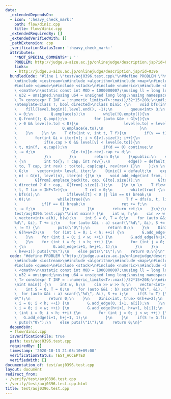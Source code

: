 ```yaml
---
data:
  _extendedDependsOn:
  - icon: ':heavy_check_mark:'
    path: flow/dinic.cpp
    title: flow/dinic.cpp
  _extendedRequiredBy: []
  _extendedVerifiedWith: []
  _pathExtension: cpp
  _verificationStatusIcon: ':heavy_check_mark:'
  attributes:
    '*NOT_SPECIAL_COMMENTS*': ''
    PROBLEM: http://judge.u-aizu.ac.jp/onlinejudge/description.jsp?id=0396
    links:
    - http://judge.u-aizu.ac.jp/onlinejudge/description.jsp?id=0396
  bundledCode: "#line 1 \"test/aoj0396.test.cpp\"\n#define PROBLEM \"http://judge.u-aizu.ac.jp/onlinejudge/description.jsp?id=0396\"\
    \n#include <iostream>\n#include <algorithm>\n#include <map>\n#include <set>\n\
    #include <queue>\n#include <stack>\n#include <numeric>\n#include <bitset>\n#include\
    \ <cmath>\n\nstatic const int MOD = 1000000007;\nusing ll = long long;\nusing\
    \ u32 = unsigned;\nusing u64 = unsigned long long;\nusing namespace std;\n\ntemplate<class\
    \ T> constexpr T INF = ::numeric_limits<T>::max()/32*15+208;\n\n#line 1 \"flow/dinic.cpp\"\
    \ntemplate<class T, bool directed>\nclass Dinic {\n    void bfs(int s){\n    \
    \    fill(level.begin(),level.end(), -1);\n        queue<int> Q;\n        level[s]\
    \ = 0;\n        Q.emplace(s);\n        while(!Q.empty()){\n            int v =\
    \ Q.front(); Q.pop();\n            for (auto &&e : G[v]){\n                if(e.cap\
    \ > 0 && level[e.to] < 0){\n                    level[e.to] = level[v] + 1;\n\
    \                    Q.emplace(e.to);\n                }\n            }\n    \
    \    }\n    }\n \n    T dfs(int v, int t, T f){\n        if(v == t) return f;\n\
    \        for(int &i = iter[v]; i < G[v].size(); i++){\n            edge &e = G[v][i];\n\
    \            if(e.cap > 0 && level[v] < level[e.to]){\n                T d = dfs(e.to,\
    \ t, min(f,  e.cap));\n                if(d == 0) continue;\n                e.cap\
    \ -= d;\n                G[e.to][e.rev].cap += d;\n                return d;\n\
    \            }\n        }\n        return 0;\n    }\npublic:\n    struct edge\
    \ {\n        int to{}; T cap; int rev{};\n        edge() = default;\n        edge(int\
    \ to, T cap, int rev) : to(to), cap(cap), rev(rev) {}\n    };\n \n    vector<vector<edge>>\
    \ G;\n    vector<int> level, iter;\n    Dinic() = default;\n    explicit Dinic(int\
    \ n) : G(n), level(n), iter(n) {}\n \n    void add_edge(int from, int to, T cap){\n\
    \        G[from].emplace_back(to, cap, G[to].size());\n        G[to].emplace_back(from,\
    \ directed ? 0 : cap,  G[from].size()-1);\n    }\n \n \n    T flow(int s, int\
    \ t, T lim = INF<T>){\n        T ret = 0;\n        while(true) {\n           \
    \ bfs(s);\n            if(level[t] < 0 || lim == 0) break;\n            fill(iter.begin(),iter.end(),\
    \ 0);\n            while(true){\n                T f = dfs(s, t, lim);\n     \
    \           if(f == 0) break;\n                ret += f;\n                lim\
    \ -= f;\n            }\n        }\n        return ret;\n    }\n};\n#line 21 \"\
    test/aoj0396.test.cpp\"\nint main() {\n    int w, h;\n    cin >> w >> h;\n   \
    \ vector<int> a(h), b(w);\n    int S = 0, T = 0;\n    for (auto &&i : b) scanf(\"\
    %d\", &i), T += i;\n    for (auto &&i : a) scanf(\"%d\", &i), S += i;\n    if(S\
    \ != T) {\n        puts(\"0\");\n        return 0;\n    }\n    Dinic<int, true>\
    \ G(h+w+2);\n    for (int i = 0; i < h; ++i) {\n        G.add_edge(0, i+1, a[i]);\n\
    \    }\n    for (int i = 0; i < w; ++i) {\n        G.add_edge(h+i+1, h+w+1, b[i]);\n\
    \    }\n    for (int i = 0; i < h; ++i) {\n        for (int j = 0; j < w; ++j)\
    \ {\n            G.add_edge(i+1, h+j+1, 1);\n        }\n    }\n    if(S != G.flow(0,\
    \ h+w+1)) puts(\"0\");\n    else puts(\"1\");\n    return 0;\n}\n"
  code: "#define PROBLEM \"http://judge.u-aizu.ac.jp/onlinejudge/description.jsp?id=0396\"\
    \n#include <iostream>\n#include <algorithm>\n#include <map>\n#include <set>\n\
    #include <queue>\n#include <stack>\n#include <numeric>\n#include <bitset>\n#include\
    \ <cmath>\n\nstatic const int MOD = 1000000007;\nusing ll = long long;\nusing\
    \ u32 = unsigned;\nusing u64 = unsigned long long;\nusing namespace std;\n\ntemplate<class\
    \ T> constexpr T INF = ::numeric_limits<T>::max()/32*15+208;\n\n#include \"../flow/dinic.cpp\"\
    \nint main() {\n    int w, h;\n    cin >> w >> h;\n    vector<int> a(h), b(w);\n\
    \    int S = 0, T = 0;\n    for (auto &&i : b) scanf(\"%d\", &i), T += i;\n  \
    \  for (auto &&i : a) scanf(\"%d\", &i), S += i;\n    if(S != T) {\n        puts(\"\
    0\");\n        return 0;\n    }\n    Dinic<int, true> G(h+w+2);\n    for (int\
    \ i = 0; i < h; ++i) {\n        G.add_edge(0, i+1, a[i]);\n    }\n    for (int\
    \ i = 0; i < w; ++i) {\n        G.add_edge(h+i+1, h+w+1, b[i]);\n    }\n    for\
    \ (int i = 0; i < h; ++i) {\n        for (int j = 0; j < w; ++j) {\n         \
    \   G.add_edge(i+1, h+j+1, 1);\n        }\n    }\n    if(S != G.flow(0, h+w+1))\
    \ puts(\"0\");\n    else puts(\"1\");\n    return 0;\n}"
  dependsOn:
  - flow/dinic.cpp
  isVerificationFile: true
  path: test/aoj0396.test.cpp
  requiredBy: []
  timestamp: '2020-10-13 21:05:10+09:00'
  verificationStatus: TEST_ACCEPTED
  verifiedWith: []
documentation_of: test/aoj0396.test.cpp
layout: document
redirect_from:
- /verify/test/aoj0396.test.cpp
- /verify/test/aoj0396.test.cpp.html
title: test/aoj0396.test.cpp
---
```

